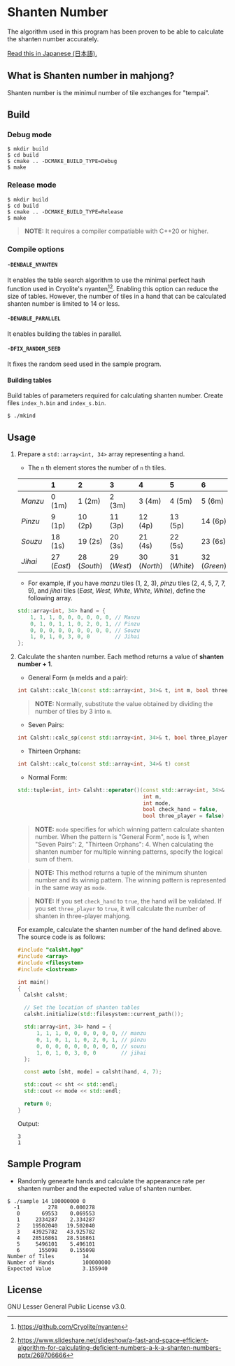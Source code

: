 # Shanten Number

The algorithm used in this program has been proven to be able to calculate the shanten number accurately.

[Read this in Japanese (日本語).](README.ja.md)

## What is Shanten number in mahjong?

Shanten number is the minimul number of tile exchanges for "tempai".

## Build

### Debug mode

```
$ mkdir build
$ cd build
$ cmake .. -DCMAKE_BUILD_TYPE=Debug
$ make
```

### Release mode

```
$ mkdir build
$ cd build
$ cmake .. -DCMAKE_BUILD_TYPE=Release
$ make
```
> **NOTE:** It requires a compiler compatiable with C++20 or higher.

### Compile options

#### `-DENBALE_NYANTEN`

It enables the table search algorithm to use the minimal perfect hash function used in Cryolite's nyanten[^1][^2]. Enabling this option can reduce the size of tables. However, the number of tiles in a hand that can be calculated shanten number is limited to 14 or less.

[^1]: https://github.com/Cryolite/nyanten
[^2]: https://www.slideshare.net/slideshow/a-fast-and-space-efficient-algorithm-for-calculating-deficient-numbers-a-k-a-shanten-numbers-pptx/269706666

#### `-DENABLE_PARALLEL`

It enables building the tables in parallel.

#### `-DFIX_RANDOM_SEED`

It fixes the random seed used in the sample program.

#### Building tables

Build tables of parameters required for calculating shanten number. Create files `index_h.bin` and `index_s.bin`.

```
$ ./mkind
```

## Usage

1. Prepare a `std::array<int, 34>` array representing a hand.
   - The `n` th element stores the number of `n` th tiles.

   |         | 1           | 2            | 3           | 4            | 5            | 6            | 7          | 8       | 9       |
   | :------ | :---------- | :----------- | :---------- | :----------- | :----------- | :----------- | :--------- | :------ | :------ |
   | *Manzu* | 0 (1m)      | 1 (2m)       | 2 (3m)      | 3 (4m)       | 4 (5m)       | 5 (6m)       | 6 (7m)     | 7 (8m)  | 8 (9m)  |
   | *Pinzu* | 9 (1p)      | 10 (2p)      | 11 (3p)     | 12 (4p)      | 13 (5p)      | 14 (6p)      | 15 (7p)    | 16 (8p) | 17 (9p) |
   | *Souzu* | 18 (1s)     | 19 (2s)      | 20 (3s)     | 21 (4s)      | 22 (5s)      | 23 (6s)      | 24 (7s)    | 25 (8s) | 26 (9s) |
   | *Jihai* | 27 (*East*) | 28 (*South*) | 29 (*West*) | 30 (*North*) | 31 (*White*) | 32 (*Green*) | 33 (*Red*) |         |         |

   - For example, if you have *manzu* tiles (1, 2, 3), *pinzu* tiles (2, 4, 5, 7, 7, 9), and *jihai* tiles (*East*, *West*, *White*, *White*, *White*), define the following array.

   ```cpp
   std::array<int, 34> hand = {
       1, 1, 1, 0, 0, 0, 0, 0, 0, // Manzu
       0, 1, 0, 1, 1, 0, 2, 0, 1, // Pinzu
       0, 0, 0, 0, 0, 0, 0, 0, 0, // Souzu
       1, 0, 1, 0, 3, 0, 0        // Jihai
   };
   ```

2. Calculate the shanten number. Each method returns a value of **shanten number + 1**.
   - General Form (`m` melds and a pair):
   ```cpp
   int Calsht::calc_lh(const std::array<int, 34>& t, int m, bool three_player = false) const
   ```

   > **NOTE:** Normally, substitute the value obtained by dividing the number of tiles by 3 into `m`.

   - Seven Pairs:
   ```cpp
   int Calsht::calc_sp(const std::array<int, 34>& t, bool three_player = false) const
   ```
   - Thirteen Orphans:
   ```cpp
   int Calsht::calc_to(const std::array<int, 34>& t) const
   ```
   - Normal Form:
   ```cpp
   std::tuple<int, int> Calsht::operator()(const std::array<int, 34>& t,
                                           int m,
                                           int mode,
                                           bool check_hand = false,
                                           bool three_player = false) const
   ```
   > **NOTE:** `mode` specifies for which winning pattern calculate shanten number. When the pattern is "General Form", `mode` is 1, when "Seven Pairs": 2, "Thirteen Orphans": 4. When calculating the shanten number for multiple winning patterns, specify the logical sum of them.

   > **NOTE:** This method returns a tuple of the minimum shunten number and its winnig pattern. The winning pattern is represented in the same way as `mode`.

   > **NOTE:** If you set `check_hand` to `true`, the hand will be validated. If you set `three_player` to `true`, it will calculate the number of shanten in three-player mahjong.

   For example, calculate the shanten number of the hand defined above. The source code is as follows:

   ```cpp
   #include "calsht.hpp"
   #include <array>
   #include <filesystem>
   #include <iostream>

   int main()
   {
     Calsht calsht;

     // Set the location of shanten tables
     calsht.initialize(std::filesystem::current_path());

     std::array<int, 34> hand = {
         1, 1, 1, 0, 0, 0, 0, 0, 0, // manzu
         0, 1, 0, 1, 1, 0, 2, 0, 1, // pinzu
         0, 0, 0, 0, 0, 0, 0, 0, 0, // souzu
         1, 0, 1, 0, 3, 0, 0        // jihai
     };

     const auto [sht, mode] = calsht(hand, 4, 7);

     std::cout << sht << std::endl;
     std::cout << mode << std::endl;

     return 0;
   }
   ```
   Output:
   ```
   3
   1
   ```

## Sample Program

- Randomly genearte hands and calculate the appearance rate per shanten number and the expected value of shanten number.

```
$ ./sample 14 100000000 0
  -1         278    0.000278
   0       69553    0.069553
   1     2334287    2.334287
   2    19502040   19.502040
   3    43925782   43.925782
   4    28516861   28.516861
   5     5496101    5.496101
   6      155098    0.155098
Number of Tiles         14
Number of Hands         100000000
Expected Value          3.155940
```

## License

GNU Lesser General Public License v3.0.
